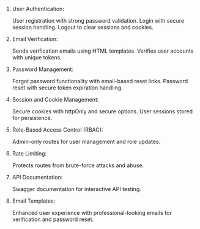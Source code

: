 1. User Authentication:

   User registration with strong password validation.
   Login with secure session handling.
   Logout to clear sessions and cookies.

2. Email Verification:

   Sends verification emails using HTML templates.
   Verifies user accounts with unique tokens.

3. Password Management:

   Forgot password functionality with email-based reset links.
   Password reset with secure token expiration handling.

4. Session and Cookie Management:

   Secure cookies with httpOnly and secure options.
   User sessions stored for persistence.

5. Role-Based Access Control (RBAC):

   Admin-only routes for user management and role updates.

6. Rate Limiting:

   Protects routes from brute-force attacks and abuse.

7. API Documentation:

   Swagger documentation for interactive API testing.

8. Email Templates:

   Enhanced user experience with professional-looking emails for verification and password reset.
